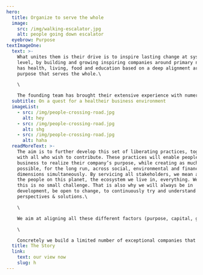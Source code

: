 ```yaml
---
hero:
  title: Organize to serve the whole
  image:
    src: /img/walking-escalator.jpg
    alt: people going down escalator
  eyebrow: Purpose
textImageOne:
  text: >-
    What unites them is their drive is to inspire lasting change at system
    level, by building and growing inspiring companies around primary needs such
    has health, living, food and education based on a deep alignment around a
    purpose that serves the whole.\

    \

    The founding team has brought their extensive experience with numerous innovations in the purpose, capitalization, governance, culture and structure of companies together in an open platform in order to share, implement and further improve these best practices.
  subtitle: On a quest for a healtheir business environment
  imageList:
    - src: /img/people-crossing-road.jpg
      alt: hey
    - src: /img/people-crossing-road.jpg
      alt: shg
    - src: /img/people-crossing-road.jpg
      alt: haha
  readMoreText: >-
    The aim is to further develop this set of liberating practices, together
    with all who wish to contribute. These practices will enable people in
    business to realize their company’s purpose, while creating as much value as
    possible, for the long run, across social, environmental and financial
    dimensions simultaneously. By servicing all stakeholders, we mean all life,
    the people on this planet, the ecosystem we live in, everything. We realize
    this is no small challenge. That is also why we will always be in
    development, be open to change, to continuously try and understand new
    perspectives & solutions.\

    \

    We aim at aligning all these different factors (purpose, capital, governance, culture, & structure) at the same time, because we believe we need to look at the entire picture of an organization when making design choices to the benefit of all stakeholders.\

    \

    Concretely we build a limited number of exceptional companies that become beacons of inspiration for other founders, entrepreneurs, and companies which will contribute to a much needed system change.
  title: The Story
  link:
    text: our view now
    slug: h
---
```

